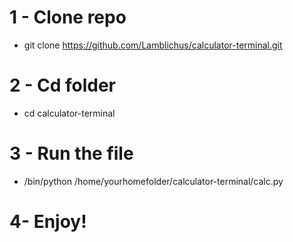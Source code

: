 # 1 - Clone repo
- git clone https://github.com/Lamblichus/calculator-terminal.git

# 2 - Cd folder
- cd calculator-terminal

# 3 - Run the file
- /bin/python /home/yourhomefolder/calculator-terminal/calc.py

# 4- Enjoy!
